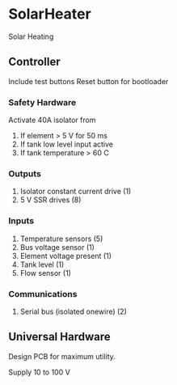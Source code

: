 # SolarHeater
Solar Heating

## Controller

Include test buttons
Reset button for bootloader

### Safety Hardware
Activate 40A isolator from
1. If element > 5 V for 50 ms
2. If tank low level input active
3. If tank temperature > 60 C

### Outputs
1. Isolator constant current drive (1)
2. 5 V SSR drives (8)

### Inputs
1. Temperature sensors (5)
2. Bus voltage sensor (1)
4. Element voltage present (1)
5. Tank level (1)
6. Flow sensor (1)


### Communications
1. Serial bus (isolated onewire) (2)


## Universal Hardware

Design PCB for maximum utility.

Supply 10 to 100 V





